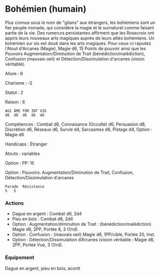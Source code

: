 # Bohémien (humain)

Plus connus sous le nom de "gitans" aux étrangers, les bohémiens sont un fier peuple nomade, qui considère la magie et le surnaturel comme faisant partie de la vie. Des rumerurs persistantes affirment que les Rosecroix ont appris leurs nouveaux arts magiques auprès de leurs alliés bohémiens.
Un bohémien sur six est doué dans les arts magiques. Pour ceux-ci rajoutez l'Atout d'Arcanes (Magie), Magie d6, 15 Points de pouvoir ainsi que les Pouvoirs Augmentation/Diminution de Trait (bénédiction/malédiction), Confusion (mauvais oeil) et Détection/Dissimulation d'arcanes (vision véritable).

Allure : 6

Charisme : -2	

Statut : 2

Raison : 6

	AGI	ÂME	FOR	INT	VIG
	d6	d8	d6	d6 	d6

Compétences : Combat d6, Connaisance (Occulte) d6, Persuasion d8, Discrétion d6, Réseaux d6, Survie d4, Sarcasmes d8, Pistage d4, Option : Magie d6

Handicaps : Étranger

Atouts : variables

Option : PP: 15

Option : Pouvoirs: Augmentation/Diminution de Trait, Confusion, Détection/Dissimulation d'arcanes

	Parade	Résistance
	5   5

### Actions
- Dague en argent : Combat d6, 2d4
- Pieu en bois : Combat d6, 2d4
- Option : Augmentation/diminution de Trait : (bénédiction/malédiction) Magie d6, 2PP, Portée 8, 3 (1/rd).
- Option : Confusion : (mauvais oeil) Magie d6, 1PP/cible, Portée 20, Inst.
- Option : Détection/Dissimulation d’Arcanes (vision véritable : Magie d6, 2PP, Portée Vue, 3 (1/rd).

### Équipement

Dague en argent, pieu en bois, aconit
